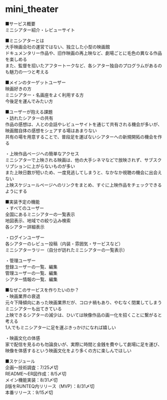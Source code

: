 # mini_theater

■サービス概要  
ミニシアター紹介・レビューサイト  

■ミニシアターとは  
大手映画会社の運営ではない、独立した小型の映画館  
ドキュメンタリー作品や、旧作映画の再上映など、劇場ごとに毛色の異なる作品を楽しめる  
また、監督を招いたアフタートークなど、各シアター独自のプログラムがあるのも魅力の一つと考える  

■メインのターゲットユーザー  
映画好きの方  
ミニシアター・名画座をよく利用する方  
今後足を運んでみたい方  

■ユーザーが抱える課題  
・訪れたシアターの共有  
作品の感想は、人との会話やレビューサイトを通じて共有される機会が多いが、映画館自体の感想をシェアする場はあまりない  
共有の場を用意することで、普段足を運ばないシアターへの新規開拓の機会を作る  

・上映作品ページへの簡単なアクセス  
ミニシアターで上映される映画は、他の大手シネマなどで放映されず、サブスクリプションに上がらないものが多い  
また上映日数が短いため、一度見逃してしまうと、なかなか視聴の機会に出会えない  
上映スケジュールページへのリンクをまとめ、すぐに上映作品をチェックできるようにする  

■実装予定の機能  
・すべてのユーザー  
全国にあるミニシアターの一覧表示  
地図表示、地域での絞り込み検索  
各シアター詳細表示  

・ログインユーザー  
各シアターのレビュー投稿（内装・雰囲気・サービスなど）  
ミニシアターラリー（自分が訪れたミニシアターの一覧表示）  

・管理ユーザー  
登録ユーザーの一覧、編集  
管理ユーザーの一覧、編集  
シアター情報の一覧、編集  

■なぜこのサービスを作りたいのか？  
・映画業界の衰退  
元々下降傾向にあった映画業界だが、コロナ禍もあり、やむなく閉業してしまうミニシアターも出てきている  
上映できるシアターの減少は、ひいては映像作品の画一化を招くことに繋がると考える  
1人でもミニシアターに足を運ぶきっかけになれば嬉しい  

・映画文化の体感  
家で配信を見るのも勿論良いが、実際に時間と金銭を費やして劇場に足を運び、映像を体感するという映画文化をより多くの方に楽しんでほしい  

■スケジュール  
企画〜技術調査：7/25〆切  
README〜ER図作成：8/5〆切  
メイン機能実装：8/31〆切  
β版をRUNTEQ内リリース（MVP）：8/31〆切  
本番リリース：9/15〆切  